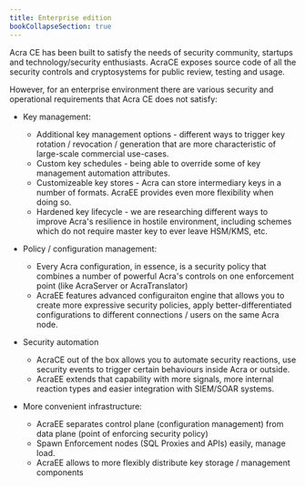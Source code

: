 ```yaml
---
title: Enterprise edition
bookCollapseSection: true
---
```


Acra CE has been built to satisfy the needs of security community, startups and technology/security enthusiasts. AcraCE exposes source code of all the security controls and cryptosystems for public review, testing and usage. 

However, for an enterprise environment there are various security and operational requirements that Acra CE does not satisfy: 

* Key management: 
  * Additional key management options - different ways to trigger key rotation / revocation / generation that are more characteristic of large-scale commercial use-cases. 
  * Custom key schedules - being able to override some of key management automation attributes. 
  * Customizeable key stores - Acra can store intermediary keys in a number of formats. AcraEE provides even more flexibility when doing so. 
  * Hardened key lifecycle - we are researching different ways to improve Acra's resilience in hostile environment, including schemes which do not require master key to ever leave HSM/KMS, etc. 

* Policy / configuration management: 
  * Every Acra configuration, in essence, is a security policy that combines a number of powerful Acra's controls on one enforcement point (like AcraServer or AcraTranslator)
  * AcraEE features advanced configuraiton engine that allows you to create more expressive security policies, apply better-differentiated configurations to different connections / users on the same Acra node. 

* Security automation 
  * AcraCE out of the box allows you to automate security reactions, use security events to trigger certain behaviours inside Acra or outside. 
  * AcraEE extends that capability with more signals, more internal reaction types and easier integration with SIEM/SOAR systems. 

* More convenient infrastructure:
  * AcraEE separates control plane (configuration management) from data plane (point of enforcing security policy)
  * Spawn Enforcement nodes (SQL Proxies and APIs) easily, manage load.
  * AcraEE allows to more flexibly distribute key storage / management components
